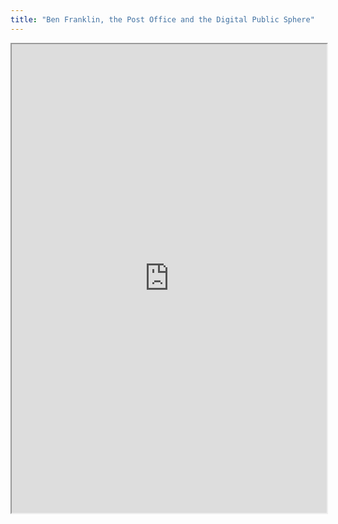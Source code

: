 ```yaml
---
title: "Ben Franklin, the Post Office and the Digital Public Sphere"
---
```




<iframe height="750" width="100%" src="https://ewelton.github.io/ktest/wiki.html#Ben%20Franklin,%20the%20Post%20Office%20and%20the%20Digital%20Public%20Sphere"></iframe>
